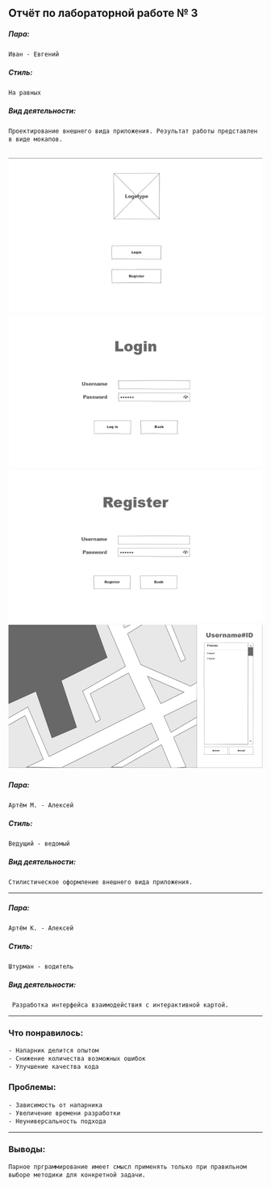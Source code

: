 Отчёт по лабораторной работе № 3
---
##### Пара: 
    Иван - Евгений
##### Стиль:
    На равных
##### Вид деятельности:
    Проектирование внешнего вида приложения. Результат работы представлен в виде мокапов.
  
![мокап](mockup2.png)
![мокап](mockup3.png)
![мокап](mockup4.png)
![мокап](mockup1.png)
---
##### Пара: 
    Артём М. - Алексей
##### Стиль:
    Ведущий - ведомый
##### Вид деятельности:
    Стилистическое оформление внешнего вида приложения.      
--- 
##### Пара: 
    Артём К. - Алексей
##### Стиль:
    Штурман - водитель
##### Вид деятельности:
     Разработка интерфейса взаимодействия с интерактивной картой.
    
---
### Что понравилось: 
    - Напарник делится опытом
    - Снижение количества возможных ошибок
    - Улучшение качества кода
  
### Проблемы:
    - Зависимость от напарника
    - Увеличение времени разработки
    - Неуниверсальность подхода
---
### Выводы:
    Парное прграммирование имеет смысл применять только при правильном выборе методики для конкретной задачи.
